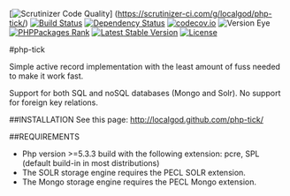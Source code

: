 [![Scrutinizer Code Quality](https://scrutinizer-ci.com/g/localgod/php-tick/badges/quality-score.png)]
(https://scrutinizer-ci.com/g/localgod/php-tick/)
[![Build Status](https://travis-ci.org/localgod/php-tick.svg)](https://travis-ci.org/localgod/php-tick)
[![Dependency Status](https://www.versioneye.com/user/projects/554c77135d47f2fcb80001d1/badge.svg?style=flat)](https://www.versioneye.com/user/projects/554c77135d47f2fcb80001d1)
[![codecov.io](http://codecov.io/github/localgod/php-tick/coverage.svg)](http://codecov.io/github/localgod/php-tick)
![Version Eye](http://php-eye.com/badge/localgod/php-tick/tested.svg)
[![PHPPackages Rank](http://phppackages.org/p/localgod/php-tick/badge/rank.svg)](http://phppackages.org/p/localgod/php-tick)
[![Latest Stable Version](https://poser.pugx.org/localgod/php-tick/v/stable)](https://packagist.org/packages/localgod/php-tick)
[![License](https://poser.pugx.org/localgod/php-tick/license)](https://packagist.org/packages/localgod/php-tick)

#php-tick

Simple active record implementation with the least amount of fuss needed to make it work fast.

Support for both SQL and noSQL databases (Mongo and Solr).
No support for foreign key relations.

##INSTALLATION
See this page: http://localgod.github.com/php-tick/

##REQUIREMENTS

  * Php version >=5.3.3 build with the following extension: pcre, SPL (default build-in in most distributions)
  * The SOLR storage engine requires the PECL SOLR extension.
  * The Mongo storage engine requires the PECL Mongo extension.
